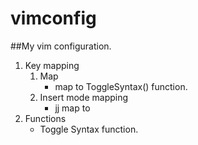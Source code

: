 # vimconfig
##My vim configuration.
1. Key mapping
	1. Map
		* <F7> map to ToggleSyntax() function.
	2. Insert mode mapping
		* jj map to <Esc> 
2. Functions
	* Toggle Syntax function.

